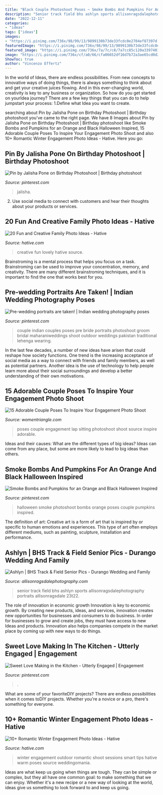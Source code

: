 ```yaml
---
title: "Black Couple Photoshoot Poses ~ Smoke Bombs And Pumpkins For An Orange And Black Halloween Inspired"
description: "Senior track field bhs ashlyn sports allisonragsdalephotography portraits allisonragsdale 23t22"
date: "2022-12-11"
categories:
- "ideas"
tags: ["ideas"]
images:
- "https://i.pinimg.com/736x/98/99/13/9899130b73de33fcdc0e2704ef87397d.jpg"
featuredImage: "https://i.pinimg.com/736x/98/99/13/9899130b73de33fcdc0e2704ef87397d.jpg"
featured_image: "https://i.pinimg.com/736x/7a/7c/c8/7a7cc85c120a339740133eae717b7266.jpg"
image: "https://i.pinimg.com/736x/cf/a0/66/cfa06652df16d7b72a3ae65cd0d24067.jpg"
ShowToc: true
author: "Vincenzo Effertz"
---
```



In the world of Ideas, there are endless possibilities. From new concepts to innovative ways of doing things, there is always something to think about and get your creative juices flowing. And in this ever-changing world, creativity is key to any business or organization. So how do you get started on yourIdea journey? There are a few key things that you can do to help jumpstart your process: 1.Define what Idea you want to create.

	

		
searching about Pin by Jalisha Pone on Birthday Photoshoot | Birthday photoshoot you've came to the right page. We have 8 Images about Pin by Jalisha Pone on Birthday Photoshoot | Birthday photoshoot like Smoke Bombs and Pumpkins for an Orange and Black Halloween Inspired, 15 Adorable Couple Poses To Inspire Your Engagement Photo Shoot and also 10+ Romantic Winter Engagement Photo Ideas - Hative. Here you go:
		
    
## Pin By Jalisha Pone On Birthday Photoshoot | Birthday Photoshoot

<img loading=lazy src="https://i.pinimg.com/736x/7a/7c/c8/7a7cc85c120a339740133eae717b7266.jpg" onerror="this.onerror=null;this.src='https://tse2.mm.bing.net/th?id=OIP.-vEfOjJ9lvA_tiBVFq607gHaLC&amp;pid=15.1';" alt="Pin by Jalisha Pone on Birthday Photoshoot | Birthday photoshoot">

_Source: pinterest.com_

>jalisha. 

	

2. Use social media to connect with customers and hear their thoughts about your products or services.

    
## 20 Fun And Creative Family Photo Ideas - Hative

<img loading=lazy src="https://hative.com/wp-content/uploads/2014/11/family-photo-ideas/13-fun-creative-family-photo-ideas.jpg" onerror="this.onerror=null;this.src='https://tse1.mm.bing.net/th?id=OIP.4H98dn3ZyKcfbeUCEfVA9wHaLM&amp;pid=15.1';" alt="20 Fun and Creative Family Photo Ideas - Hative">

_Source: hative.com_

>creative fun lovely hative source. 

	

Brainstroming is a mental process that helps you focus on a task. Brainstroming can be used to improve your concentration, memory, and creativity. There are many different brainstroming techniques, and it is important to find the one that works best for you.

    
## Pre-wedding Portraits Are Taken! | Indian Wedding Photography Poses

<img loading=lazy src="https://i.pinimg.com/736x/cf/a0/66/cfa06652df16d7b72a3ae65cd0d24067.jpg" onerror="this.onerror=null;this.src='https://tse1.mm.bing.net/th?id=OIP._UvEjKnb0HBYoMVoK4NOUQHaLH&amp;pid=15.1';" alt="Pre-wedding portraits are taken! | Indian wedding photography poses">

_Source: pinterest.com_

>couple indian couples poses pre bride portraits photoshoot groom bridal maharaniweddings shoot outdoor weddings pakistan traditional lehenga wearing. 

	

In the last few decades, a number of new ideas have arisen that could reshape how society functions. One trend is the increasing acceptance of social media as a way to connect with friends and family members, as well as potential partners. Another idea is the use of technology to help people learn more about their social surroundings and develop a better understanding of their own motivations.

    
## 15 Adorable Couple Poses To Inspire Your Engagement Photo Shoot

<img loading=lazy src="https://www.womentriangle.com/wp-content/uploads/2016/07/Sitting-on-lap.jpg" onerror="this.onerror=null;this.src='https://tse3.mm.bing.net/th?id=OIP.M0RBpIh4b3xsSZeVe-vR7gHaLH&amp;pid=15.1';" alt="15 Adorable Couple Poses To Inspire Your Engagement Photo Shoot">

_Source: womentriangle.com_

>poses couple engagement lap sitting photoshoot shoot source inspire adorable. 

	

Ideas and their causes: What are the different types of big ideas?
Ideas can come from any place, but some are more likely to lead to big ideas than others.

    
## Smoke Bombs And Pumpkins For An Orange And Black Halloween Inspired

<img loading=lazy src="https://i.pinimg.com/736x/98/99/13/9899130b73de33fcdc0e2704ef87397d.jpg" onerror="this.onerror=null;this.src='https://tse1.mm.bing.net/th?id=OIP.hxZxKp9tGKfAJy84QGCf2wHaKX&amp;pid=15.1';" alt="Smoke Bombs and Pumpkins for an Orange and Black Halloween Inspired">

_Source: pinterest.com_

>halloween smoke photoshoot bombs orange poses couple pumpkins inspired. 

	

The definition of art:
Creative art is a form of art that is inspired by or specific to human emotions and experiences. This type of art often employs different mediums, such as painting, sculpture, installation and performance.

    
## Ashlyn | BHS Track &amp; Field Senior Pics - Durango Wedding And Family

<img loading=lazy src="https://allisonragsdalephotography.com/wp-content/uploads/2013/08/allisonragsdalephotography-1152.jpg" onerror="this.onerror=null;this.src='https://tse2.mm.bing.net/th?id=OIP.FMMkVk8bu0PSZCytKMCb9gHaLI&amp;pid=15.1';" alt="Ashlyn | BHS Track &amp; Field Senior Pics - Durango Wedding and Family">

_Source: allisonragsdalephotography.com_

>senior track field bhs ashlyn sports allisonragsdalephotography portraits allisonragsdale 23t22. 

	

The role of innovation in economic growth
Innovation is key to economic growth. By creating new products, ideas, and services, innovation creates new opportunities for businesses and consumers to do business. In order for businesses to grow and create jobs, they must have access to new Ideas and products. Innovation also helps companies compete in the market place by coming up with new ways to do things.

    
## Sweet Love Making In The Kitchen - Utterly Engaged | Engagement

<img loading=lazy src="https://i.pinimg.com/736x/13/0b/81/130b81e8257e35e6d26df5427a22d421--sweet-love-pre-wedding.jpg" onerror="this.onerror=null;this.src='https://tse4.mm.bing.net/th?id=OIP.0vI6Ni6dODZoM0pC3XQ_6AHaLH&amp;pid=15.1';" alt="Sweet Love Making in the Kitchen - Utterly Engaged | Engagement">

_Source: pinterest.com_

>. 

	

What are some of your favoriteDIY projects?
There are endless possibilities when it comes toDIY projects. Whether you're a novice or a pro, there's something for everyone.

    
## 10+ Romantic Winter Engagement Photo Ideas - Hative

<img loading=lazy src="https://hative.com/wp-content/uploads/2014/11/winter-engagement-photo-ideas/8-winter-engagement-photo-ideas.jpg" onerror="this.onerror=null;this.src='https://tse3.mm.bing.net/th?id=OIP.6dEU46Saaqnl5MT6QloPFQHaLH&amp;pid=15.1';" alt="10+ Romantic Winter Engagement Photo Ideas - Hative">

_Source: hative.com_

>winter engagement outdoor romantic shoot sessions smart tips hative warm poses source weddingomania. 

	

Ideas are what keep us going when things are tough. They can be simple or complex, but they all have one common goal: to make something that we can enjoy. Whether it's a new recipe or a new way of looking at the world, ideas give us something to look forward to and keep us going.

